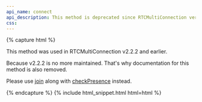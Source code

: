 ```yaml
---
api_name: connect
api_description: This method is deprecated since RTCMultiConnection version 3
css: 
---
```


{% capture html %}

<section>
    <p>This method was used in RTCMultiConnection v2.2.2 and earlier.</p>
    <p>Because v2.2.2 is no more maintained. That's why documentation for this method is also removed.</p>
    <p>Please use <a href="/docs/join/" class="code">join</a> along with <a href="/docs/checkPresence/" class="code">checkPresence</a> instead.</p>
</section>

{% endcapture %}
{% include html_snippet.html html=html %}
